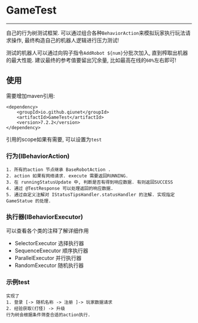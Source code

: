 # GameTest
********

 自己的行为树测试框架. 可以通过组合各种`BehaviorAction`来模拟玩家执行玩法请求操作, 最终构造自己的机器人逻辑进行压力测试!  
 
 测试的机器人可以通过向钩子指令`AddRobot ${num}`分批次加入, 直到榨取出机器的最大性能. 建议最终的参考值要留出冗余量, 
 比如最高在线的`60%`左右即可!


## 使用
需要增加maven引用:

	<dependency>
		<groupId>io.github.qiunet</groupId>
		<artifactId>GameTest</artifactId>
		<version>7.2.2</version>
	</dependency>

引用的scope如果有需要, 可以设置为`test`

### 行为(IBehaviorAction)
	1. 所有的action 节点继承 BaseRobotAction . 
	2. action 如果有网络请求. execute 需要返回RUNNING.
	3. 在 runningStatusUpdate 中, 判断是否有得到响应数据. 有则返回SUCCESS
	4. 通过 @TestResponse 可以处理返回的响应数据.
	5. 通过自定义注解对 IStatusTipsHandler.statusHandler 的注解. 实现指定GameStatue 的处理.

### 执行器(IBehaviorExecutor)
可以查看各个类的注释了解详细作用  
* SelectorExecutor 选择执行器
* SequenceExecutor 顺序执行器
* ParallelExecutor 并行执行器
* RandomExecutor 随机执行器


### 示例test

	实现了
	1. 登录 [-> 随机名称 -> 注册 ]-> 玩家数据请求
	2. 经验获取(打怪) -> 升级
	行为树会根据条件筛查合适的action执行.
    
